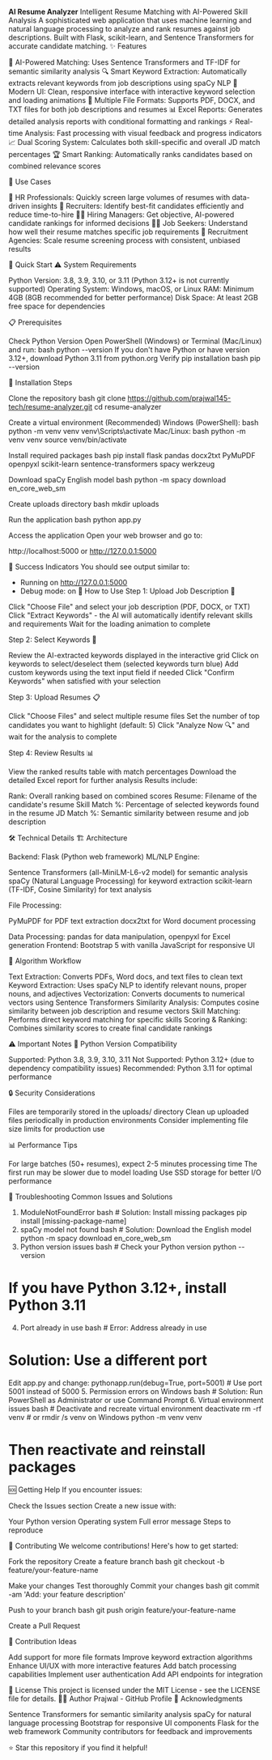 **AI Resume Analyzer**
Intelligent Resume Matching with AI-Powered Skill Analysis
A sophisticated web application that uses machine learning and natural language processing to analyze and rank resumes against job descriptions. Built with Flask, scikit-learn, and Sentence Transformers for accurate candidate matching.
✨ Features

🤖 AI-Powered Matching: Uses Sentence Transformers and TF-IDF for semantic similarity analysis
🔍 Smart Keyword Extraction: Automatically extracts relevant keywords from job descriptions using spaCy NLP
🎨 Modern UI: Clean, responsive interface with interactive keyword selection and loading animations
📁 Multiple File Formats: Supports PDF, DOCX, and TXT files for both job descriptions and resumes
📊 Excel Reports: Generates detailed analysis reports with conditional formatting and rankings
⚡ Real-time Analysis: Fast processing with visual feedback and progress indicators
📈 Dual Scoring System: Calculates both skill-specific and overall JD match percentages
🏆 Smart Ranking: Automatically ranks candidates based on combined relevance scores

🎯 Use Cases

👔 HR Professionals: Quickly screen large volumes of resumes with data-driven insights
🎯 Recruiters: Identify best-fit candidates efficiently and reduce time-to-hire
👨‍💼 Hiring Managers: Get objective, AI-powered candidate rankings for informed decisions
👨‍🎓 Job Seekers: Understand how well their resume matches specific job requirements
🏢 Recruitment Agencies: Scale resume screening process with consistent, unbiased results

🚀 Quick Start
⚠️ System Requirements

Python Version: 3.8, 3.9, 3.10, or 3.11 (Python 3.12+ is not currently supported)
Operating System: Windows, macOS, or Linux
RAM: Minimum 4GB (8GB recommended for better performance)
Disk Space: At least 2GB free space for dependencies

📋 Prerequisites

Check Python Version
Open PowerShell (Windows) or Terminal (Mac/Linux) and run:
bash python --version
If you don't have Python or have version 3.12+, download Python 3.11 from python.org
Verify pip installation
bash pip --version


🔧 Installation Steps

Clone the repository
bash  git clone https://github.com/prajwal145-tech/resume-analyzer.git
cd resume-analyzer

Create a virtual environment (Recommended)
Windows (PowerShell):
bash  python -m venv venv
venv\Scripts\activate
Mac/Linux:
bash  python -m venv venv
source venv/bin/activate

Install required packages
bash  pip install flask pandas docx2txt PyMuPDF openpyxl scikit-learn sentence-transformers spacy werkzeug

Download spaCy English model
bash  python -m spacy download en_core_web_sm

Create uploads directory
bash  mkdir uploads

Run the application
bash  python app.py

Access the application
Open your web browser and go to:

http://localhost:5000 or
http://127.0.0.1:5000



🎉 Success Indicators
You should see output similar to:
* Running on http://127.0.0.1:5000
* Debug mode: on
📖 How to Use
Step 1: Upload Job Description 📄

Click "Choose File" and select your job description (PDF, DOCX, or TXT)
Click "Extract Keywords" - the AI will automatically identify relevant skills and requirements
Wait for the loading animation to complete

Step 2: Select Keywords 🎯

Review the AI-extracted keywords displayed in the interactive grid
Click on keywords to select/deselect them (selected keywords turn blue)
Add custom keywords using the text input field if needed
Click "Confirm Keywords" when satisfied with your selection

Step 3: Upload Resumes 📋

Click "Choose Files" and select multiple resume files
Set the number of top candidates you want to highlight (default: 5)
Click "Analyze Now 🔍" and wait for the analysis to complete

Step 4: Review Results 📊

View the ranked results table with match percentages
Download the detailed Excel report for further analysis
Results include:

Rank: Overall ranking based on combined scores
Resume: Filename of the candidate's resume
Skill Match %: Percentage of selected keywords found in the resume
JD Match %: Semantic similarity between resume and job description



🛠️ Technical Details
🏗️ Architecture

Backend: Flask (Python web framework)
ML/NLP Engine:

Sentence Transformers (all-MiniLM-L6-v2 model) for semantic analysis
spaCy (Natural Language Processing) for keyword extraction
scikit-learn (TF-IDF, Cosine Similarity) for text analysis


File Processing:

PyMuPDF for PDF text extraction
docx2txt for Word document processing


Data Processing: pandas for data manipulation, openpyxl for Excel generation
Frontend: Bootstrap 5 with vanilla JavaScript for responsive UI

🧮 Algorithm Workflow

Text Extraction: Converts PDFs, Word docs, and text files to clean text
Keyword Extraction: Uses spaCy NLP to identify relevant nouns, proper nouns, and adjectives
Vectorization: Converts documents to numerical vectors using Sentence Transformers
Similarity Analysis: Computes cosine similarity between job description and resume vectors
Skill Matching: Performs direct keyword matching for specific skills
Scoring & Ranking: Combines similarity scores to create final candidate rankings

⚠️ Important Notes
🐍 Python Version Compatibility

Supported: Python 3.8, 3.9, 3.10, 3.11
Not Supported: Python 3.12+ (due to dependency compatibility issues)
Recommended: Python 3.11 for optimal performance

🔒 Security Considerations

Files are temporarily stored in the uploads/ directory
Clean up uploaded files periodically in production environments
Consider implementing file size limits for production use

📊 Performance Tips

For large batches (50+ resumes), expect 2-5 minutes processing time
The first run may be slower due to model loading
Use SSD storage for better I/O performance

🐛 Troubleshooting
Common Issues and Solutions
1. ModuleNotFoundError
bash # Solution: Install missing packages
pip install [missing-package-name]
2. spaCy model not found
bash # Solution: Download the English model
python -m spacy download en_core_web_sm
3. Python version issues
bash # Check your Python version
python --version
# If you have Python 3.12+, install Python 3.11
4. Port already in use
bash # Error: Address already in use
# Solution: Use a different port
Edit app.py and change:
pythonapp.run(debug=True, port=5001)  # Use port 5001 instead of 5000
5. Permission errors on Windows
bash # Solution: Run PowerShell as Administrator or use Command Prompt
6. Virtual environment issues
bash # Deactivate and recreate virtual environment
deactivate
rm -rf venv  # or rmdir /s venv on Windows
python -m venv venv
# Then reactivate and reinstall packages
🆘 Getting Help
If you encounter issues:

Check the Issues section
Create a new issue with:

Your Python version
Operating system
Full error message
Steps to reproduce



🤝 Contributing
We welcome contributions! Here's how to get started:

Fork the repository
Create a feature branch
bash git checkout -b feature/your-feature-name

Make your changes
Test thoroughly
Commit your changes
bash git commit -am 'Add: your feature description'

Push to your branch
bash git push origin feature/your-feature-name

Create a Pull Request

🎯 Contribution Ideas

Add support for more file formats
Improve keyword extraction algorithms
Enhance UI/UX with more interactive features
Add batch processing capabilities
Implement user authentication
Add API endpoints for integration

📄 License
This project is licensed under the MIT License - see the LICENSE file for details.
👨‍💻 Author
Prajwal - GitHub Profile
🙏 Acknowledgments

Sentence Transformers for semantic similarity analysis
spaCy for natural language processing
Bootstrap for responsive UI components
Flask for the web framework
Community contributors for feedback and improvements

⭐ Star this repository if you find it helpful!
